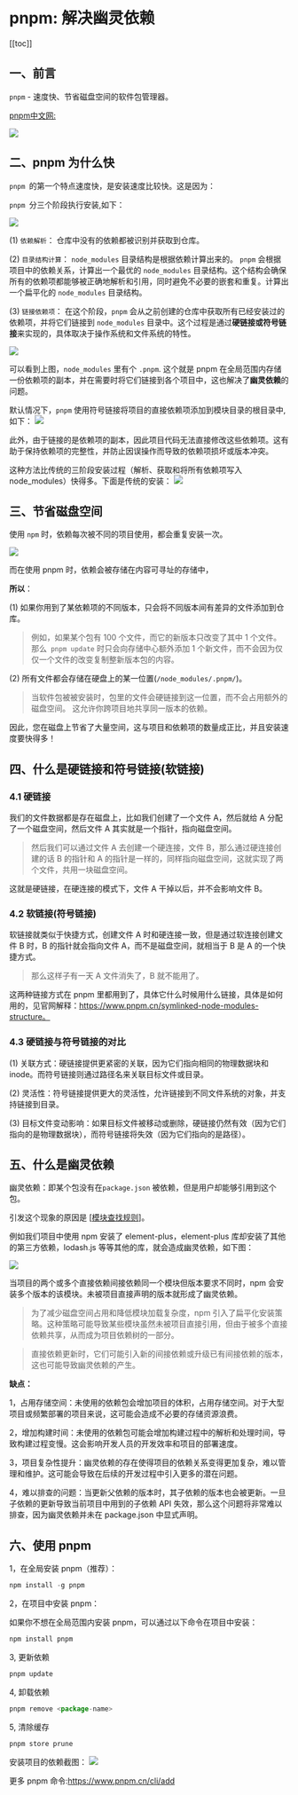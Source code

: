 # pnpm: 解决幽灵依赖

[[toc]]

## 一、前言

`pnpm` - 速度快、节省磁盘空间的软件包管理器。

[pnpm中文网:](https://pnpm.nodejs.cn/)

![](../images/pnpm.png)

## 二、pnpm 为什么快

`pnpm `的第一个特点速度快，是安装速度比较快。这是因为：

`pnpm `分三个阶段执行安装,如下：

![](../images/pnpm-1.png)

(1) `依赖解析`： 仓库中没有的依赖都被识别并获取到仓库。

(2) `目录结构计算`： `node_modules` 目录结构是根据依赖计算出来的。 `pnpm` 会根据项目中的依赖关系，计算出一个最优的 `node_modules` 目录结构。这个结构会确保所有的依赖项都能够被正确地解析和引用，同时避免不必要的嵌套和重复。计算出一个扁平化的 `node_modules` 目录结构。

(3) `链接依赖项`： 在这个阶段，`pnpm` 会从之前创建的仓库中获取所有已经安装过的依赖项，并将它们链接到 `node_modules` 目录中。这个过程是通过**硬链接或符号链接**来实现的，具体取决于操作系统和文件系统的特性。

![](../images/pnpm-3.png)

可以看到上图，`node_modules` 里有个 `.pnpm`. 这个就是 pnpm 在全局范围内存储一份依赖项的副本，并在需要时将它们链接到各个项目中，这也解决了**幽灵依赖**的问题。

默认情况下，`pnpm` 使用符号链接将项目的直接依赖项添加到模块目录的根目录中,如下： ![](../images/pnpm-4.png)

此外，由于链接的是依赖项的副本，因此项目代码无法直接修改这些依赖项。这有助于保持依赖项的完整性，并防止因误操作而导致的依赖项损坏或版本冲突。

这种方法比传统的三阶段安装过程（解析、获取和将所有依赖项写入 node_modules）快得多。下面是传统的安装： ![](../images/pnpm-2.png)

## 三、节省磁盘空间

使用 `npm` 时，依赖每次被不同的项目使用，都会重复安装一次。

![](../images/pnpm-5.png)

而在使用 pnpm 时，依赖会被存储在内容可寻址的存储中，

**所以**：

(1) 如果你用到了某依赖项的不同版本，只会将不同版本间有差异的文件添加到仓库。

> 例如，如果某个包有 100 个文件，而它的新版本只改变了其中 1 个文件。那么` pnpm update` 时只会向存储中心额外添加 1 个新文件，而不会因为仅仅一个文件的改变复制整新版本包的内容。

(2) 所有文件都会存储在硬盘上的某一位置(`/node_modules/.pnpm/`)。

> 当软件包被被安装时，包里的文件会硬链接到这一位置，而不会占用额外的磁盘空间。 这允许你跨项目地共享同一版本的依赖。

因此，您在磁盘上节省了大量空间，这与项目和依赖项的数量成正比，并且安装速度要快得多！

## 四、什么是硬链接和符号链接(软链接)

### 4.1 硬链接

我们的文件数据都是存在磁盘上，比如我们创建了一个文件 A，然后就给 A 分配了一个磁盘空间，然后文件 A 其实就是一个指针，指向磁盘空间。

> 然后我们可以通过文件 A 去创建一个硬连接，文件 B，那么通过硬连接创建的话 B 的指针和 A 的指针是一样的，同样指向磁盘空间，这就实现了两个文件，共用一块磁盘空间。

这就是硬链接，在硬连接的模式下，文件 A 干掉以后，并不会影响文件 B。

### 4.2 软链接(符号链接)

软链接就类似于快捷方式，创建文件 A 时和硬连接一致，但是通过软连接创建文件 B 时，B 的指针就会指向文件 A，而不是磁盘空间，就相当于 B 是 A 的一个快捷方式。

> 那么这样子有一天 A 文件消失了，B 就不能用了。

这两种链接方式在 pnpm 里都用到了，具体它什么时候用什么链接，具体是如何用的，见官网解释：https://www.pnpm.cn/symlinked-node-modules-structure。

### 4.3 硬链接与符号链接的对比

(1) 关联方式：硬链接提供更紧密的关联，因为它们指向相同的物理数据块和 inode。而符号链接则通过路径名来关联目标文件或目录。

(2) 灵活性：符号链接提供更大的灵活性，允许链接到不同文件系统的对象，并支持链接到目录。

(3) 目标文件变动影响：如果目标文件被移动或删除，硬链接仍然有效（因为它们指向的是物理数据块），而符号链接将失效（因为它们指向的是路径）。

## 五、什么是幽灵依赖

幽灵依赖：即某个包没有在`package.json` 被依赖，但是用户却能够引用到这个包。

引发这个现象的原因是 [[模块查找规则](/column/Node/基础/模块查找规则.html)]。

例如我们项目中使用 npm 安装了 element-plus，element-plus 库却安装了其他的第三方依赖，lodash.js 等等其他的库，就会造成幽灵依赖，如下图：

![](../images/pnpm-6.png)

当项目的两个或多个直接依赖间接依赖同一个模块但版本要求不同时，npm 会安装多个版本的该模块。未被项目直接声明的版本就形成了幽灵依赖。

> 为了减少磁盘空间占用和降低模块加载复杂度，npm 引入了扁平化安装策略。这种策略可能导致某些模块虽然未被项目直接引用，但由于被多个直接依赖共享，从而成为项目依赖树的一部分。

> 直接依赖更新时，它们可能引入新的间接依赖或升级已有间接依赖的版本，这也可能导致幽灵依赖的产生。

**缺点：**

1，占用存储空间：未使用的依赖包会增加项目的体积，占用存储空间。对于大型项目或频繁部署的项目来说，这可能会造成不必要的存储资源浪费。

2，增加构建时间：未使用的依赖包可能会增加构建过程中的解析和处理时间，导致构建过程变慢。这会影响开发人员的开发效率和项目的部署速度。

3，项目复杂性提升：幽灵依赖的存在使得项目的依赖关系变得更加复杂，难以管理和维护。这可能会导致在后续的开发过程中引入更多的潜在问题。

4，难以排查的问题：当更新父依赖的版本时，其子依赖的版本也会被更新。一旦子依赖的更新导致当前项目中用到的子依赖 API 失效，那么这个问题将非常难以排查，因为幽灵依赖并未在 package.json 中显式声明。

## 六、使用 pnpm

1，在全局安装 pnpm（推荐）：

```js
npm install -g pnpm
```

2，在项目中安装 pnpm：

如果你不想在全局范围内安装 pnpm，可以通过以下命令在项目中安装：

```js
npm install pnpm
```

3, 更新依赖

```js
pnpm update
```

4, 卸载依赖

```js
pnpm remove <package-name>
```

5, 清除缓存

```js
pnpm store prune
```

安装项目的依赖截图： ![](../images/pnpm-7.png)

更多 pnpm 命令:https://www.pnpm.cn/cli/add
